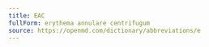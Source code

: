 ```yaml
---
title: EAC
fullForm: erythema annulare centrifugum
source: https://openmd.com/dictionary/abbreviations/e
---
```

